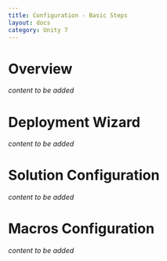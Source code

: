 ```yaml
---
title: Configuration - Basic Steps
layout: docs
category: Unity 7
---
```

# Overview

*content to be added*

# Deployment Wizard

*content to be added*

# Solution Configuration

*content to be added*

# Macros Configuration

*content to be added*





